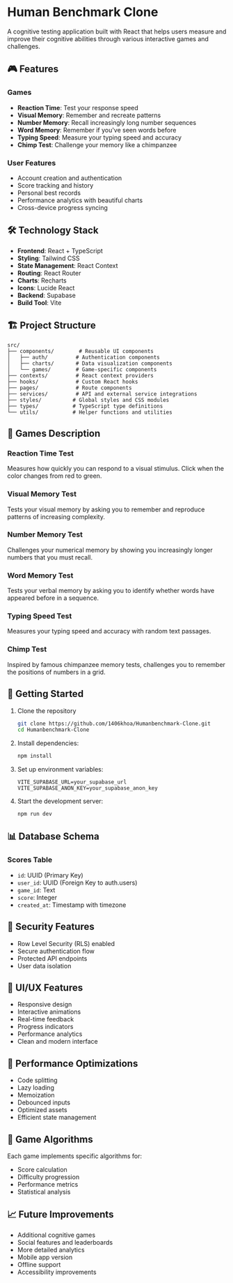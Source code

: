 # Human Benchmark Clone

A cognitive testing application built with React that helps users measure and improve their cognitive abilities through various interactive games and challenges.

## 🎮 Features

### Games
- **Reaction Time**: Test your response speed
- **Visual Memory**: Remember and recreate patterns
- **Number Memory**: Recall increasingly long number sequences
- **Word Memory**: Remember if you've seen words before
- **Typing Speed**: Measure your typing speed and accuracy
- **Chimp Test**: Challenge your memory like a chimpanzee

### User Features
- Account creation and authentication
- Score tracking and history
- Personal best records
- Performance analytics with beautiful charts
- Cross-device progress syncing

## 🛠️ Technology Stack

- **Frontend**: React + TypeScript
- **Styling**: Tailwind CSS
- **State Management**: React Context
- **Routing**: React Router
- **Charts**: Recharts
- **Icons**: Lucide React
- **Backend**: Supabase
- **Build Tool**: Vite

## 🏗️ Project Structure

```
src/
├── components/        # Reusable UI components
│   ├── auth/         # Authentication components
│   ├── charts/       # Data visualization components
│   └── games/        # Game-specific components
├── contexts/         # React context providers
├── hooks/            # Custom React hooks
├── pages/            # Route components
├── services/         # API and external service integrations
├── styles/          # Global styles and CSS modules
├── types/           # TypeScript type definitions
└── utils/           # Helper functions and utilities
```

## 🎯 Games Description

### Reaction Time Test
Measures how quickly you can respond to a visual stimulus. Click when the color changes from red to green.

### Visual Memory Test
Tests your visual memory by asking you to remember and reproduce patterns of increasing complexity.

### Number Memory Test
Challenges your numerical memory by showing you increasingly longer numbers that you must recall.

### Word Memory Test
Tests your verbal memory by asking you to identify whether words have appeared before in a sequence.

### Typing Speed Test
Measures your typing speed and accuracy with random text passages.

### Chimp Test
Inspired by famous chimpanzee memory tests, challenges you to remember the positions of numbers in a grid.

## 🚀 Getting Started

1. Clone the repository
   ```bash
   git clone https://github.com/1406khoa/Humanbenchmark-Clone.git
   cd Humanbenchmark-Clone
3. Install dependencies:
   ```bash
   npm install
   ```
4. Set up environment variables:
   ```env
   VITE_SUPABASE_URL=your_supabase_url
   VITE_SUPABASE_ANON_KEY=your_supabase_anon_key
   ```
5. Start the development server:
   ```bash
   npm run dev
   ```

## 📊 Database Schema

### Scores Table
- `id`: UUID (Primary Key)
- `user_id`: UUID (Foreign Key to auth.users)
- `game_id`: Text
- `score`: Integer
- `created_at`: Timestamp with timezone

## 🔐 Security Features

- Row Level Security (RLS) enabled
- Secure authentication flow
- Protected API endpoints
- User data isolation

## 🎨 UI/UX Features

- Responsive design
- Interactive animations
- Real-time feedback
- Progress indicators
- Performance analytics
- Clean and modern interface

## 📱 Performance Optimizations

- Code splitting
- Lazy loading
- Memoization
- Debounced inputs
- Optimized assets
- Efficient state management

## 🧪 Game Algorithms

Each game implements specific algorithms for:
- Score calculation
- Difficulty progression
- Performance metrics
- Statistical analysis

## 📈 Future Improvements

- Additional cognitive games
- Social features and leaderboards
- More detailed analytics
- Mobile app version
- Offline support
- Accessibility improvements





